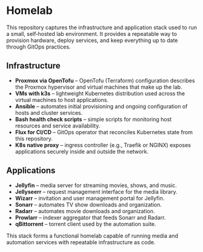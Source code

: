 # Homelab

This repository captures the infrastructure and application stack used to run a small, self‑hosted lab environment. It provides a repeatable way to provision hardware, deploy services, and keep everything up to date through GitOps practices.

## Infrastructure

- **Proxmox via OpenTofu** – OpenTofu (Terraform) configuration describes the Proxmox hypervisor and virtual machines that make up the lab.
- **VMs with k3s** – lightweight Kubernetes distribution used across the virtual machines to host applications.
- **Ansible** – automates initial provisioning and ongoing configuration of hosts and cluster services.
- **Bash health check scripts** – simple scripts for monitoring host resources and service availability.
- **Flux for CI/CD** – GitOps operator that reconciles Kubernetes state from this repository.
- **K8s native proxy** – ingress controller (e.g., Traefik or NGINX) exposes applications securely inside and outside the network.

## Applications

- **Jellyfin** – media server for streaming movies, shows, and music.
- **Jellyseerr** – request management interface for the media library.
- **Wizarr** – invitation and user management portal for Jellyfin.
- **Sonarr** – automates TV show downloads and organization.
- **Radarr** – automates movie downloads and organization.
- **Prowlarr** – indexer aggregator that feeds Sonarr and Radarr.
- **qBittorrent** – torrent client used by the automation suite.

This stack forms a functional homelab capable of running media and automation services with repeatable infrastructure as code.
